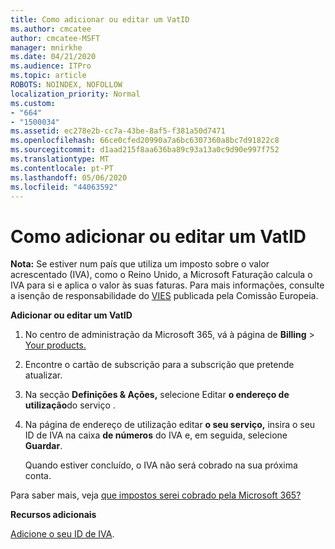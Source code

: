 ```yaml
---
title: Como adicionar ou editar um VatID
ms.author: cmcatee
author: cmcatee-MSFT
manager: mnirkhe
ms.date: 04/21/2020
ms.audience: ITPro
ms.topic: article
ROBOTS: NOINDEX, NOFOLLOW
localization_priority: Normal
ms.custom:
- "664"
- "1500034"
ms.assetid: ec278e2b-cc7a-43be-8af5-f381a50d7471
ms.openlocfilehash: 66ce0cfed20990a7a6bc6307360a8bc7d91822c8
ms.sourcegitcommit: d1aad215f8aa636ba89c93a13a0c9d90e997f752
ms.translationtype: MT
ms.contentlocale: pt-PT
ms.lasthandoff: 05/06/2020
ms.locfileid: "44063592"
---
```

# <a name="how-to-add-or-edit-a-vatid"></a>Como adicionar ou editar um VatID

**Nota:** Se estiver num país que utiliza um imposto sobre o valor acrescentado (IVA), como o Reino Unido, a Microsoft Faturação calcula o IVA para si e aplica o valor às suas faturas. Para mais informações, consulte a isenção de responsabilidade do [VIES](https://go.microsoft.com/fwlink/p/?LinkID=841741) publicada pela Comissão Europeia.

**Adicionar ou editar um VatID**

1. No centro de administração da Microsoft 365, vá à página de **Billing** \> [Your products.](https://go.microsoft.com/fwlink/p/?linkid=842054)

2. Encontre o cartão de subscrição para a subscrição que pretende atualizar.

3. Na secção **Definições & Ações,** selecione Editar **o endereço de utilização**do serviço .

4. Na página de endereço de utilização editar **o seu serviço,** insira o seu ID de IVA na caixa **de números** do IVA e, em seguida, selecione **Guardar**.

    Quando estiver concluído, o IVA não será cobrado na sua próxima conta.

Para saber mais, veja [que impostos serei cobrado pela Microsoft 365?](https://docs.microsoft.com/office365/admin/subscriptions-and-billing/what-tax-will-i-be-charged)

**Recursos adicionais**

[Adicione o seu ID de IVA](https://docs.microsoft.com/office365/admin/subscriptions-and-billing/what-tax-will-i-be-charged?view=o365-worldwide#add-your-vat-id-eu-countries-only).